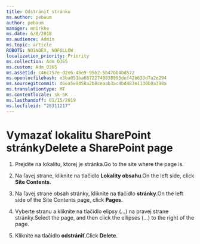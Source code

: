 ```yaml
---
title: Odstrániť stránku
ms.author: pebaum
author: pebaum
manager: mnirkhe
ms.date: 6/8/2018
ms.audience: Admin
ms.topic: article
ROBOTS: NOINDEX, NOFOLLOW
localization_priority: Priority
ms.collection: Adm_O365
ms.custom: Adm_O365
ms.assetid: c46c757e-d2e6-46e9-95b2-5b47bb4bd572
ms.openlocfilehash: e3ba051ba68722740838995def42b633d7a2e294
ms.sourcegitcommit: d6ea5e9458a2b8ceaab3ac4bd483e1130b9a398a
ms.translationtype: MT
ms.contentlocale: sk-SK
ms.lasthandoff: 01/15/2019
ms.locfileid: "28311217"
---
```

# <a name="delete-a-sharepoint-page"></a><span data-ttu-id="5fb19-102">Vymazať lokalitu SharePoint stránky</span><span class="sxs-lookup"><span data-stu-id="5fb19-102">Delete a SharePoint page</span></span>

1. <span data-ttu-id="5fb19-103">Prejdite na lokalitu, ktorej je stránka.</span><span class="sxs-lookup"><span data-stu-id="5fb19-103">Go to the site where the page is.</span></span>
    
2. <span data-ttu-id="5fb19-104">Na ľavej strane, kliknite na tlačidlo **Lokality obsahu**.</span><span class="sxs-lookup"><span data-stu-id="5fb19-104">On the left side, click **Site Contents**.</span></span>
    
3. <span data-ttu-id="5fb19-105">Na ľavej strane obsah stránky, kliknite na tlačidlo **stránky**.</span><span class="sxs-lookup"><span data-stu-id="5fb19-105">On the left side of the Site Contents page, click **Pages**.</span></span>
    
4. <span data-ttu-id="5fb19-106">Vyberte stranu a kliknite na tlačidlo elipsy (...) na pravej strane stránky.</span><span class="sxs-lookup"><span data-stu-id="5fb19-106">Select the page, and then click the ellipses (...) to the right of the page.</span></span>
    
5. <span data-ttu-id="5fb19-107">Kliknite na tlačidlo **odstrániť**.</span><span class="sxs-lookup"><span data-stu-id="5fb19-107">Click **Delete**.</span></span>
    


